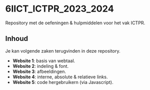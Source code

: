 # 6IICT_ICTPR_2023_2024
Repository met de oefeningen & hulpmiddelen voor het vak ICTPR.

## Inhoud
Je kan volgende zaken terugvinden in deze repository.

- **Website 1**: basis van webtaal.
- **Website 2**: indeling & font.
- **Website 3**: afbeeldingen.
- **Website 4**: interne, absolute & relatieve links.
- **Website 5**: code hergebruikern (via Javascript).
